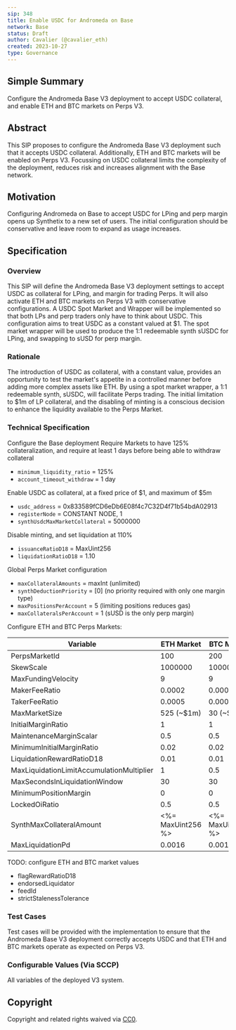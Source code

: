 ```yaml
---
sip: 348
title: Enable USDC for Andromeda on Base
network: Base
status: Draft
author: Cavalier (@cavalier_eth)
created: 2023-10-27
type: Governance
---
```


## Simple Summary
Configure the Andromeda Base V3 deployment to accept USDC collateral, and enable ETH and BTC markets on Perps V3.

## Abstract
This SIP proposes to configure the Andromeda Base V3 deployment such that it accepts USDC collateral. Additionally, ETH and BTC markets will be enabled on Perps V3. Focussing on USDC collateral limits the complexity of the deployment, reduces risk and increases alignment with the Base network.

## Motivation
Configuring Andromeda on Base to accept USDC for LPing and perp margin opens up Synthetix to a new set of users. The initial configuration should be conservative and leave room to expand as usage increases.

## Specification

### Overview
This SIP will define the Andromeda Base V3 deployment settings to accept USDC as collateral for LPing, and margin for trading Perps. It will also activate ETH and BTC markets on Perps V3 with conservative configurations. A USDC Spot Market and Wrapper will be implemented so that both LPs and perp traders only have to think about USDC. This configuration aims to treat USDC as a constant valued at $1. The spot market wrapper will be used to produce the 1:1 redeemable synth sUSDC for LPing, and swapping to sUSD for perp margin.

### Rationale
The introduction of USDC as collateral, with a constant value, provides an opportunity to test the market's appetite in a controlled manner before adding more complex assets like ETH. By using a spot market wrapper, a 1:1 redeemable synth, sUSDC, will facilitate Perps trading. The initial limitation to $1m of LP collateral, and the disabling of minting is a conscious decision to enhance the liquidity available to the Perps Market.

### Technical Specification
Configure the Base deployment
Require Markets to have 125% collateralization, and require at least 1 days before being able to withdraw collateral
- `minimum_liquidity_ratio` = 125% 
- `account_timeout_withdraw` = 1 day

Enable USDC as collateral, at a fixed price of $1, and maximum of $5m
- `usdc_address` = 0x833589fCD6eDb6E08f4c7C32D4f71b54bdA02913
- `registerNode` = CONSTANT NODE, 1
- `synthUsdcMaxMarketCollateral` = 5000000

Disable minting, and set liquidation at 110%
- `issuanceRatioD18` = MaxUint256
- `liquidationRatioD18` = 1.10

Global Perps Market configuration
- `maxCollateralAmounts` = maxInt (unlimited)
- `synthDeductionPriority` = [0] (no priority required with only one margin type)
- `maxPositionsPerAccount` = 5 (limiting positions reduces gas)
- `maxCollateralsPerAccount` = 1 (sUSD is the only perp margin)

Configure ETH and BTC Perps Markets:

| Variable                                      | ETH Market | BTC Market |
|-----------------------------------------------|------------|------------|
| PerpsMarketId                                 | 100        | 200        |
| SkewScale                                     | 1000000    | 1000000    |
| MaxFundingVelocity                            | 9          | 9          |
| MakerFeeRatio                                 | 0.0002     | 0.0007     |
| TakerFeeRatio                                 | 0.0005     | 0.0003     |
| MaxMarketSize                                 | 525 (~$1m)     | 30 (~$1m)    |
| InitialMarginRatio                            | 1          | 1          |
| MaintenanceMarginScalar                       | 0.5        | 0.5        |
| MinimumInitialMarginRatio                     | 0.02       | 0.02       |
| LiquidationRewardRatioD18                     | 0.01       | 0.01       |
| MaxLiquidationLimitAccumulationMultiplier     | 1          | 0.5        |
| MaxSecondsInLiquidationWindow                 | 30         | 30         |
| MinimumPositionMargin                         | 0          | 0          |
| LockedOiRatio                                 | 0.5        | 0.5        |
| SynthMaxCollateralAmount                      | <%= MaxUint256 %> | <%= MaxUint256 %> |
| MaxLiquidationPd                              | 0.0016     | 0.0016     |

TODO: configure ETH and BTC market values
- flagRewardRatioD18
- endorsedLiquidator
- feedId
- strictStalenessTolerance

### Test Cases
Test cases will be provided with the implementation to ensure that the Andromeda Base V3 deployment correctly accepts USDC and that ETH and BTC markets operate as expected on Perps V3.

### Configurable Values (Via SCCP)
All variables of the deployed V3 system.

## Copyright
Copyright and related rights waived via [CC0](https://creativecommons.org/publicdomain/zero/1.0/).
